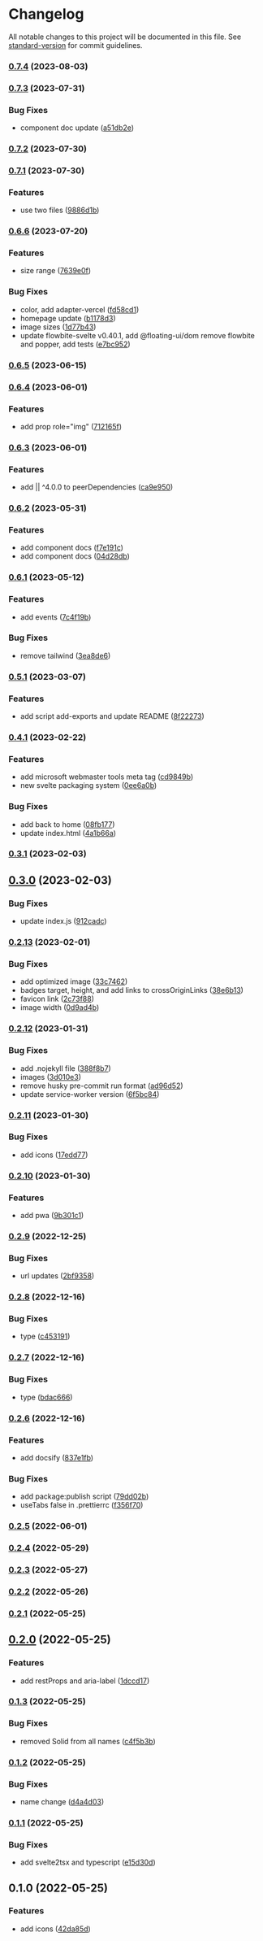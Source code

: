# Changelog

All notable changes to this project will be documented in this file. See [standard-version](https://github.com/conventional-changelog/standard-version) for commit guidelines.

### [0.7.4](https://github.com/shinokada/svelte-materialdesign-icons/compare/v0.7.3...v0.7.4) (2023-08-03)

### [0.7.3](https://github.com/shinokada/svelte-materialdesign-icons/compare/v0.7.2...v0.7.3) (2023-07-31)


### Bug Fixes

* component doc update ([a51db2e](https://github.com/shinokada/svelte-materialdesign-icons/commit/a51db2ec7cf03c28cc33ab0b926b6ac57981f436))

### [0.7.2](https://github.com/shinokada/svelte-materialdesign-icons/compare/v0.7.1...v0.7.2) (2023-07-30)

### [0.7.1](https://github.com/shinokada/svelte-materialdesign-icons/compare/v0.6.6...v0.7.1) (2023-07-30)


### Features

* use two files ([9886d1b](https://github.com/shinokada/svelte-materialdesign-icons/commit/9886d1b3455f4499a38f05761743859f2a421d04))

### [0.6.6](https://github.com/shinokada/svelte-materialdesign-icons/compare/v0.6.5...v0.6.6) (2023-07-20)


### Features

* size range ([7639e0f](https://github.com/shinokada/svelte-materialdesign-icons/commit/7639e0f6385305f87d6b58341e7bc2173c8be777))


### Bug Fixes

* color, add adapter-vercel ([fd58cd1](https://github.com/shinokada/svelte-materialdesign-icons/commit/fd58cd1ba1e1b405c61489fbe573210fa077b525))
* homepage update ([b1178d3](https://github.com/shinokada/svelte-materialdesign-icons/commit/b1178d32d9edae2a1a832949a8b5a4d08b23ce78))
* image sizes ([1d77b43](https://github.com/shinokada/svelte-materialdesign-icons/commit/1d77b439dfdbdd76f6deef61a8e2dd3e7c94d98e))
* update flowbite-svelte v0.40.1, add @floating-ui/dom remove flowbite and popper, add tests ([e7bc952](https://github.com/shinokada/svelte-materialdesign-icons/commit/e7bc9525c2d75ff202387973311f817e794f9dac))

### [0.6.5](https://github.com/shinokada/svelte-materialdesign-icons/compare/v0.6.4...v0.6.5) (2023-06-15)

### [0.6.4](https://github.com/shinokada/svelte-materialdesign-icons/compare/v0.6.3...v0.6.4) (2023-06-01)

### Features

- add prop role="img" ([712165f](https://github.com/shinokada/svelte-materialdesign-icons/commit/712165ff5f23c0e05ef5bebbd8c4ff0fe0b9a05e))

### [0.6.3](https://github.com/shinokada/svelte-materialdesign-icons/compare/v0.6.2...v0.6.3) (2023-06-01)

### Features

- add || ^4.0.0 to peerDependencies ([ca9e950](https://github.com/shinokada/svelte-materialdesign-icons/commit/ca9e950508b52c20985d0fbddfe031538c4de896))

### [0.6.2](https://github.com/shinokada/svelte-materialdesign-icons/compare/v0.6.1...v0.6.2) (2023-05-31)

### Features

- add component docs ([f7e191c](https://github.com/shinokada/svelte-materialdesign-icons/commit/f7e191cf879cd3f86f3af72884c4561e6000f0e0))
- add component docs ([04d28db](https://github.com/shinokada/svelte-materialdesign-icons/commit/04d28db40b317173c62567349bb6f618dc6b74db))

### [0.6.1](https://github.com/shinokada/svelte-materialdesign-icons/compare/v0.5.1...v0.6.1) (2023-05-12)

### Features

- add events ([7c4f19b](https://github.com/shinokada/svelte-materialdesign-icons/commit/7c4f19bd5f658799d6ea55a910a39b182ec14ecf))

### Bug Fixes

- remove tailwind ([3ea8de6](https://github.com/shinokada/svelte-materialdesign-icons/commit/3ea8de61b897c8cda92384207d14af48b08e775c))

### [0.5.1](https://github.com/shinokada/svelte-materialdesign-icons/compare/v0.4.1...v0.5.1) (2023-03-07)

### Features

- add script add-exports and update README ([8f22273](https://github.com/shinokada/svelte-materialdesign-icons/commit/8f22273f390f9f3d755cd6762cb2232619dd95af))

### [0.4.1](https://github.com/shinokada/svelte-materialdesign-icons/compare/v0.3.1...v0.4.1) (2023-02-22)

### Features

- add microsoft webmaster tools meta tag ([cd9849b](https://github.com/shinokada/svelte-materialdesign-icons/commit/cd9849be7365c689c16d4f869ab875813cbe61f3))
- new svelte packaging system ([0ee6a0b](https://github.com/shinokada/svelte-materialdesign-icons/commit/0ee6a0b93041026d7c70a31915091c13c89cf120))

### Bug Fixes

- add back to home ([08fb177](https://github.com/shinokada/svelte-materialdesign-icons/commit/08fb177f286348e3c4ed5c6cfb3b3e2701fc2684))
- update index.html ([4a1b66a](https://github.com/shinokada/svelte-materialdesign-icons/commit/4a1b66a04dd1a06d0ef0e4913c3053c220c95136))

### [0.3.1](https://github.com/shinokada/svelte-materialdesign-icons/compare/v0.3.0...v0.3.1) (2023-02-03)

## [0.3.0](https://github.com/shinokada/svelte-materialdesign-icons/compare/v0.2.13...v0.3.0) (2023-02-03)

### Bug Fixes

- update index.js ([912cadc](https://github.com/shinokada/svelte-materialdesign-icons/commit/912cadc4bc78b0d27aa6d67f9124923c27a62202))

### [0.2.13](https://github.com/shinokada/svelte-materialdesign-icons/compare/v0.2.12...v0.2.13) (2023-02-01)

### Bug Fixes

- add optimized image ([33c7462](https://github.com/shinokada/svelte-materialdesign-icons/commit/33c746212d2cba1ae007f683cf927b2314489dd9))
- badges target, height, and add links to crossOriginLinks ([38e6b13](https://github.com/shinokada/svelte-materialdesign-icons/commit/38e6b13945a3ac581c6a53ac10b4e269a976709f))
- favicon link ([2c73f88](https://github.com/shinokada/svelte-materialdesign-icons/commit/2c73f88e9cb5dea0306a7579c4cbde2f7ec498af))
- image width ([0d9ad4b](https://github.com/shinokada/svelte-materialdesign-icons/commit/0d9ad4b7352097063cb2df36f80ff2deef3657dd))

### [0.2.12](https://github.com/shinokada/svelte-materialdesign-icons/compare/v0.2.11...v0.2.12) (2023-01-31)

### Bug Fixes

- add .nojekyll file ([388f8b7](https://github.com/shinokada/svelte-materialdesign-icons/commit/388f8b75c31225f0540c109ed826a2033bc766bf))
- images ([3d010e3](https://github.com/shinokada/svelte-materialdesign-icons/commit/3d010e3d4a01513e27d0d4a96f6e7c754dc95125))
- remove husky pre-commit run format ([ad96d52](https://github.com/shinokada/svelte-materialdesign-icons/commit/ad96d52852cef1dbd5426b5a9f2834b60aed4ea2))
- update service-worker version ([6f5bc84](https://github.com/shinokada/svelte-materialdesign-icons/commit/6f5bc8408641a95a4be94eed2c43935a046aaba7))

### [0.2.11](https://github.com/shinokada/svelte-materialdesign-icons/compare/v0.2.10...v0.2.11) (2023-01-30)

### Bug Fixes

- add icons ([17edd77](https://github.com/shinokada/svelte-materialdesign-icons/commit/17edd777b7db03a29ed6413c8fd31bbc6bd3a26f))

### [0.2.10](https://github.com/shinokada/svelte-materialdesign-icons/compare/v0.2.9...v0.2.10) (2023-01-30)

### Features

- add pwa ([9b301c1](https://github.com/shinokada/svelte-materialdesign-icons/commit/9b301c14d00244192135e637c9f32e635983b122))

### [0.2.9](https://github.com/shinokada/svelte-materialdesign-icons/compare/v0.2.8...v0.2.9) (2022-12-25)

### Bug Fixes

- url updates ([2bf9358](https://github.com/shinokada/svelte-materialdesign-icons/commit/2bf935853f10b15a79682d3972f36380e32d3009))

### [0.2.8](https://github.com/shinokada/svelte-materialdesign-icons/compare/v0.2.7...v0.2.8) (2022-12-16)

### Bug Fixes

- type ([c453191](https://github.com/shinokada/svelte-materialdesign-icons/commit/c4531919972e0a918e0a23ee3b4076323bd145f8))

### [0.2.7](https://github.com/shinokada/svelte-materialdesign/compare/v0.2.6...v0.2.7) (2022-12-16)

### Bug Fixes

- type ([bdac666](https://github.com/shinokada/svelte-materialdesign/commit/bdac666bb0ef9496ef5e3095e6280ee3edb2f7c2))

### [0.2.6](https://github.com/shinokada/svelte-materialdesign/compare/v0.2.5...v0.2.6) (2022-12-16)

### Features

- add docsify ([837e1fb](https://github.com/shinokada/svelte-materialdesign/commit/837e1fbbfd9c835e97d2ca4d0a586894a8fee320))

### Bug Fixes

- add package:publish script ([79dd02b](https://github.com/shinokada/svelte-materialdesign/commit/79dd02b9fdf35a6d5630ec9083eff63bd9f7da8e))
- useTabs false in .prettierrc ([f356f70](https://github.com/shinokada/svelte-materialdesign/commit/f356f70a69da53f0d6e9e4c64b592bf9559fe101))

### [0.2.5](https://github.com/shinokada/svelte-materialdesign/compare/v0.2.4...v0.2.5) (2022-06-01)

### [0.2.4](https://github.com/shinokada/svelte-materialdesign/compare/v0.2.3...v0.2.4) (2022-05-29)

### [0.2.3](https://github.com/shinokada/svelte-materialdesign/compare/v0.2.2...v0.2.3) (2022-05-27)

### [0.2.2](https://github.com/shinokada/svelte-materialdesign/compare/v0.2.1...v0.2.2) (2022-05-26)

### [0.2.1](https://github.com/shinokada/svelte-materialdesign/compare/v0.2.0...v0.2.1) (2022-05-25)

## [0.2.0](https://github.com/shinokada/svelte-materialdesign/compare/v0.1.3...v0.2.0) (2022-05-25)

### Features

- add restProps and aria-label ([1dccd17](https://github.com/shinokada/svelte-materialdesign/commit/1dccd1758b31cc31b9612a3ef6b37b36cd4704a6))

### [0.1.3](https://github.com/shinokada/svelte-materialdesign/compare/v0.1.2...v0.1.3) (2022-05-25)

### Bug Fixes

- removed Solid from all names ([c4f5b3b](https://github.com/shinokada/svelte-materialdesign/commit/c4f5b3b0f85429fcd9ff91303412eef60de4efff))

### [0.1.2](https://github.com/shinokada/svelte-materialdesign/compare/v0.1.1...v0.1.2) (2022-05-25)

### Bug Fixes

- name change ([d4a4d03](https://github.com/shinokada/svelte-materialdesign/commit/d4a4d036a5102504464894d2ae3422db2c303750))

### [0.1.1](https://github.com/shinokada/svelte-materialdesign/compare/v0.1.0...v0.1.1) (2022-05-25)

### Bug Fixes

- add svelte2tsx and typescript ([e15d30d](https://github.com/shinokada/svelte-materialdesign/commit/e15d30d27976dca9649953f911a53b9f87bfb915))

## 0.1.0 (2022-05-25)

### Features

- add icons ([42da85d](https://github.com/shinokada/svelte-materialdesign/commit/42da85d3d19bafc9d650859d212d353725276893))
